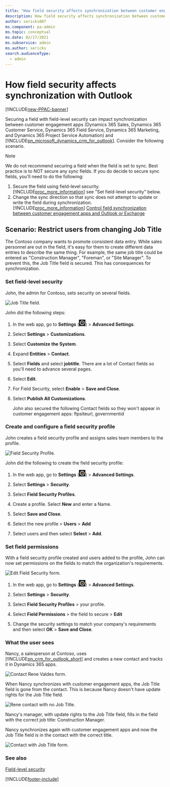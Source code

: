 ```yaml
---
title: "How field security affects synchronization between customer engagement apps and Outlook  | MicrosoftDocs"
description: How field security affects synchronization between customer engagement apps and Outlook 
author: sericks007
ms.component: pa-admin
ms.topic: conceptual
ms.date: 02/17/2021
ms.subservice: admin
ms.author: sericks
search.audienceType: 
  - admin
---
```

# How field security affects synchronization with Outlook

[!INCLUDE[new-PPAC-banner](~/includes/new-PPAC-banner.md)]

<!-- legacy procedure -->

Securing a field with field-level security can impact synchronization between customer engagement apps (Dynamics 365 Sales, Dynamics 365 Customer Service, Dynamics 365 Field Service, Dynamics 365 Marketing, and Dynamics 365 Project Service Automation) and [!INCLUDE[pn_microsoft_dynamics_crm_for_outlook](../includes/pn-microsoft-dynamics-crm-for-outlook.md)]. Consider the following scenario.  
  
> [!NOTE]
>  We do not recommend securing a field when the field is set to sync. Best practice is to NOT secure any sync fields. If you do decide to secure sync fields, you'll need to do the following:  
> 
> 1. Secure the field using field-level security. [!INCLUDE[proc_more_information](../includes/proc-more-information.md)] see "Set field-level security" below.  
> 2. Change the sync direction so that sync does not attempt to update or write the field during synchronization. [!INCLUDE[proc_more_information](../includes/proc-more-information.md)] [Control field synchronization between customer engagement apps and Outlook or Exchange](control-field-synchronization-outlook.md)  
  
## Scenario: Restrict users from changing Job Title  
 The Contoso company wants to promote consistent data entry. While sales personnel are out in the field, it's easy for them to create different data entries to describe the same thing. For example, the same job title could be entered as "Construction Manager", "Foreman", or "Site Manager". To prevent this, the Job Title field is secured. This has consequences for synchronization.  
  
### Set field-level security  
 John, the admin for Contoso, sets security on several fields.  
  
 ![Job Title field.](../admin/media/job-title-field.png "Job Title field")  
  
 John did the following steps:  

1. In the web app, go to **Settings** (![Settings.](media/settings-gear-icon.png "Settings")) > **Advanced Settings**.

2. Select **Settings** > **Customizations**.
  
3. Select **Customize the System**.  
  
4. Expand **Entities** > **Contact**.  
  
5. Select **Fields** and select **jobtitle**. There are a lot of Contact fields so you'll need to advance several pages.  
  
6. Select **Edit**.  
  
7. For Field Security, select **Enable** > **Save and Close**.  
  
8. Select **Publish All Customizations**.  
  
   John also secured the following Contact fields so they won't appear in customer engagement apps: ftpsiteurl, governmentid  
  
### Create and configure a field security profile  
 John creates a field security profile and assigns sales team members to the profile.  
  
 ![Field Security Profile.](../admin/media/field-security-profile.png "Field Security Profile")  
  
 John did the following to create the field security profile:  

1. In the web app, go to **Settings** (![Settings.](media/settings-gear-icon.png "Settings")) > **Advanced Settings**.

2. Select **Settings** > **Security**.
  
3. Select **Field Security Profiles**.  
  
4. Create a profile. Select **New** and enter a Name.  
  
5. Select **Save and Close**.  
  
6. Select the new profile > **Users** > **Add**  
  
7. Select users and then select **Select** > **Add**.  
  
### Set field permissions  
 With a field security profile created and users added to the profile, John can now set permissions on the fields to match the organization's requirements.  
  
 ![Edit Field Security form.](../admin/media/edit-field-security.png "Edit Field Security form")  
  
1. In the web app, go to **Settings** (![Settings.](media/settings-gear-icon.png "Settings")) > **Advanced Settings**.

2. Select **Settings** > **Security**.
  
3. Select **Field Security Profiles** > your profile.  
  
4. Select **Field Permissions** > the field to secure > **Edit**  
  
5. Change the security settings to match your company's requirements and then select **OK** > **Save and Close**.  
  
### What the user sees  
 Nancy, a salesperson at Contoso, uses [!INCLUDE[pn_crm_for_outlook_short](../includes/pn-crm-for-outlook-short.md)] and creates a new contact and tracks it in Dynamics 365 apps.  
  
 ![Contact Rene Valdes form.](../admin/media/contact-form-example.png "Contact Rene Valdes form")  
  
 When Nancy synchronizes with customer engagement apps, the Job Title field is gone from the contact. This is because Nancy doesn't have update rights for the Job Title field.  
  
 ![Rene contact with no Job Title.](../admin/media/contact-no-job-title.png "Rene contact with no Job Title")  
  
 Nancy's manager, with update rights to the Job Title field, fills in the field with the correct job title: Construction Manager.  
  
 Nancy synchronizes again with customer engagement apps and now the Job Title field is in the contact with the correct title.  
  
 ![Contact with Job Title form.](../admin/media/contact-job-title.png "Contact with Job Title form")  
  
### See also  
 [Field-level security](../admin/field-level-security.md)


[!INCLUDE[footer-include](../includes/footer-banner.md)]

